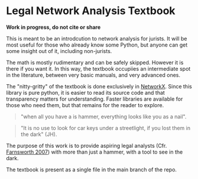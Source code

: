 
# Legal Network Analysis Textbook

**Work in progress, do not cite or share**

This is meant to be an introdcution to network analysis for jurists.
It will be most useful for those who already know some Python, but anyone can get some insight out of it, including non-jurists. 

The math is mostly rudimentary and can be safely skipped. However it is there if you want it. In this way, the textbook occupiies an intermediate spot in the literature, between very basic manuals, and very advanced ones.

The "nitty-gritty" of the textbook is done exclusively in [NetworkX](https://github.com/networkx/networkx). Since this library is  pure python, it is easier to read its source code and that transparency matters for understanding. Faster libraries are available for those who need them, but that remains for the reader to explore.

>"when all you have a is hammer, everything looks like you as a nail".

>"It is no use to look for car keys under a streetlight, if you lost them in the dark" (JH).

The purpose of this work is to provide aspiring legal analysts (Cfr. [Farnsworth 2007](https://www.amazon.com/Legal-Analyst-Toolkit-Thinking-about/dp/0226238350)) with more than just a hammer, with a tool to see in the dark.

The textbook is present as a single file in the main branch of the repo. 
